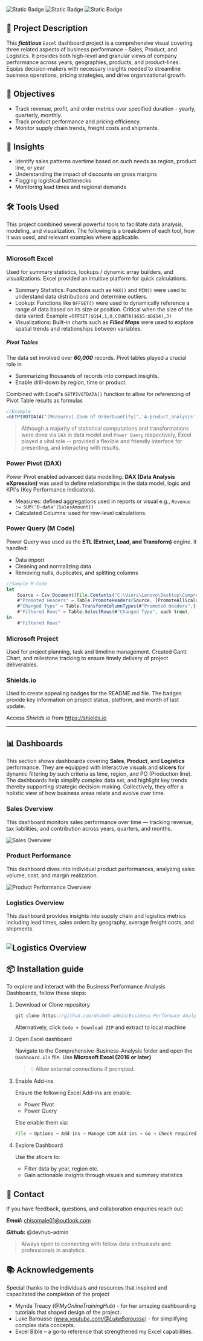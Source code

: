 ![Static Badge](https://img.shields.io/badge/Excel-%2300B050?style=flat-square&logo=excel&label=Platform)
![Static Badge](https://img.shields.io/badge/Completed-green?style=flat-square&label=Status)
![Static Badge](https://img.shields.io/badge/July%202025-blue?style=flat-square&logo=excel&label=Last%20Updated)

## :rocket: Project Description
This **_fictitious_** `Excel` dashboard project is a comprehensive visual covering three related aspects of business performance - Sales, Product, and Logistics. It provides both high-level and granular views of company performance across years, geographies, products, and product-lines. Equips decision-makers with necessary insights needed to streamline business operations, pricing strategies, and drive organizational growth.

## :pushpin: Objectives
+ Track revenue, profit, and order metrics over specified duration - yearly, quarterly, monthly.
+  Track product performance and pricing efficiency.
+  Monitor supply chain trends, freight costs and shipments.

## :brain: Insights
+ Identify sales patterns overtime based on such needs as region, product line, or year
+ Understanding the impact of discounts on gross margins
+ Flagging logistical bottlenecks
+ Monitoring lead times and regional demands

## :hammer_and_wrench: Tools Used

This project combined several powerful tools to facilitate data analysis, modeling, and visualization. The following is a breakdown of each tool, how it was used, and relevant examples where applicable.

---

### Microsoft Excel

  Used for summary statistics, lookups / dynamic array builders, and visualizations. Excel provided an intuitive platform for quick calculations.
  
  + Summary Statistics: Functions such as `MAX()` and `MIN()` were used to understand data distributions and determine outliers.
  + Lookup: Functions like `OFFSET()` were used to dynamically reference a range of data based on its size or position. Critical when the size of the data varied. Example `=OFFSET($G$4,1,0,COUNTA($G$5:$G$14),3)`  
  + Visualizations: Built-in charts such as **_Filled Maps_** were used to explore spatial trends and relationships between variables.
  
##### Pivot Tables
  
  The data set involved over **_60,000_** records. Pivot tables played a crucial role in
  
   + Summarizing thousands of records into compact insights.
   + Enable drill-down by region, time or product.
 
 Combined with Excel's `GETPIVOTDATA()` function to allow for referencing of Pivot Table results as formulas 
 
 ```js
//Example 
 =GETPIVOTDATA("[Measures].[Sum of OrderQuantity]",'A-product_analysis'!$R$18)
 ```

> Although a majority of statistical computations and transformations were done via `DAX` in data model and `Power Query` respectively, Excel played a vital role -- provided a flexible and friendly interface for presenting, and interacting with results. 

### Power Pivot (DAX)

  Power Pivot enabled advanced data modelling. **DAX (Data Analysis eXpression)** was used to define relationships in the data model, logic and KPI's (Key Performance Indicators).

  + Measures: defined aggregations used in reports or visual e.g., `Revenue := SUM('D-data'[SalesAmount])`
  + Calculated Columns: used for row-level calculations.

### Power Query (M Code)

  Power Query was used as the **ETL (Extract, Load, and Transform)** engine. It handled:
  
  + Data import
  + Cleaning and normalizing data
  + Removing nulls, duplicates, and splitting columns

```js
//Sample M Code 
let
    Source = Csv.Document(File.Contents("C:\Users\Lenovo\Desktop\Comprehensive-Business-Analysis\FactInternetSales.csv"),[Delimiter=",", Columns=23, Encoding=65001, QuoteStyle=QuoteStyle.None]),
    #"Promoted Headers" = Table.PromoteHeaders(Source, [PromoteAllScalars=true]),
    #"Changed Type" = Table.TransformColumnTypes(#"Promoted Headers",{{"ProductKey", Int64.Type}, {"OrderDateKey", Int64.Type}, {"DueDateKey", Int64.Type}, {"ShipDateKey", Int64.Type}, {"CustomerKey", Int64.Type}, {"PromotionKey", Int64.Type}, {"CurrencyKey", Int64.Type}, {"SalesTerritoryKey", Int64.Type}, {"SalesOrderNumber", type text}, {"SalesOrderLineNumber", Int64.Type}, {"OrderQuantity", Int64.Type}, {"UnitPrice", Currency.Type}, {"UnitPriceDiscountPct", Percentage.Type}, {"DiscountAmount", Currency.Type}, {"ProductStandardCost", Currency.Type}, {"TotalProductCost", Currency.Type}, {"SalesAmount", Currency.Type}, {"TaxAmt", Currency.Type}, {"Freight", Currency.Type}, {"CarrierTrackingNumber", type text}, {"OrderDate", type date}, {"DueDate", type date}, {"ShipDate", type date}}),
    #"Filtered Rows" = Table.SelectRows(#"Changed Type", each true),
in
    #"Filtered Rows"
 ```
### Microsoft Project
  
  Used for project planning, task and timeline management. Created Gantt Chart, and milestone tracking to ensure timely delivery of project deliverables. 
  
### Shields.io
  
  Used to create appealing badges for the README.md file. The badges provide key information on project status, platform, and month of last update.
  
  Access _Shields.io_ from https://shields.io
  
---
## :bar_chart: Dashboards

This section shows dashboards covering **Sales**, **Product**, and **Logistics** performance. They are equipped with interactive visuals and **slicers** for dynamic filtering by such criteria as time, region, and PO (Production line). The dashboards help simplify complex data set, and highlight key trends thereby supporting strategic decision-making. Collectively, they offer a holistic view of how business areas relate and evolve over time.


### Sales Overview

This dashboard monitors sales performance over time — tracking revenue, tax liabilities, and contribution across years, quarters, and months.

![Sales Overview](https://raw.githubusercontent.com/devhub-admin/Business-Performace-Analysis/main/Comprehensive-Business-Analysis/Images/Sales%20Overview.PNG)

### Product Performance

This dashboard dives into individual product performances, analyzing sales volume, cost, and margin realization.

![Product Performance Overview](https://raw.githubusercontent.com/devhub-admin/Business-Performace-Analysis/main/Comprehensive-Business-Analysis/Images/Product%20Performance.PNG)


### Logistics Overview

This dashboard provides insights into supply chain and logistics metrics including lead times, sales orders by geography, average freight costs, and shipments.

![Logistics Overview](https://raw.githubusercontent.com/devhub-admin/Business-Performace-Analysis/main/Comprehensive-Business-Analysis/Images/Logistics.PNG)
---

## :package: Installation guide
  
To explore and interact with the Business Performance Analysis Dashboards, follow these steps:  

1. Download or Clone repository

    ```js
    git clone https://github.com/devhub-admin/Business-Performace-Analysis.git
    ```

    Alternatively, click `Code > Download ZIP` and extract to local machine

2. Open Excel dashboard

    Navigate to the Comprehensive-Business-Analysis folder and open the `Dashboard.xls` file. Use **Microsoft Excel (2016 or later)**

    > :bulb: Allow external connections if prompted.

3. Enable Add-ins

    Ensure the following Excel Add-ins are enable:

    + Power Pivot
    + Power Query

    Else enable them via:
    ```js
    File → Options → Add-ins → Manage COM Add-ins → Go → Check required tools
    ```

4. Explore Dashboard
  
    Use the *slicers* to:
  
    + Filter data by year, region etc.
    + Gain actionable insights through visuals and summary statistics


## :memo: Contact 

If you have feedback, questions, and collaboration enquiries reach out:

**_Email:_** chisomale01@outlook.com

**_Github:_** @devhub-admin

> Always open to connecting with fellow data enthusiasts and professionals in analytics. 


## :books: Acknowledgements
 
Special thanks to the individuals and resources that inspired and capacitated the completion of the project

  + Mynda Treacy _(@MyOnlineTrainingHub_) - for her amazing dashboarding tutorials that shaped design of the project.
  + Luke Barousse _(www.youtube.com/@LukeBarousse)_ - for simplifying complex data concepts. 
  + Excel Bible – a go-to reference that strengthened my Excel capabilities.   

